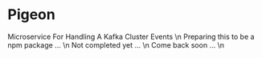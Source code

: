 # Pigeon
Microservice For Handling A Kafka Cluster Events \n
Preparing this to be a npm package ... \n
Not completed yet ... \n
Come back soon ... \n
